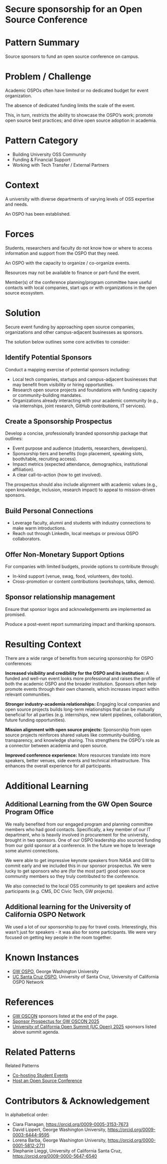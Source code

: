 # Secure sponsorship for an Open Source Conference

# Pattern Summary
Source sponsors to fund an open source conference on campus.

# Problem / Challenge
Academic OSPOs often have limited or no dedicated budget for event organization. 

The absence of dedicated funding limits the scale of the event.

This, in turn, restricts the ability to showcase the OSPO’s work; promote open source best practices; and drive open source adoption in academia.

# Pattern Category
- Building University OSS Community
- Funding & Financial Support
- Working with Tech Transfer / External Partners  

# Context
A university with diverse departments of varying levels of OSS expertise and needs.

An OSPO has been established.

# Forces
Students, researchers and faculty do not know how or where to access information and support from the OSPO that they need.

An OSPO with the capacity to organize / co-organize events.

Resources may not be available to finance or part-fund the event.

Member(s) of the conference planning/program committee have useful contacts with local companies, start ups or with organizations in the open source ecosystem.

# Solution
Secure event funding by approaching open source companies, organizations and other campus-adjacent businesses as sponsors. 

The solution below outlines some core activities to consider:

## Identify Potential Sponsors
Conduct a mapping exercise of potential sponsors including:
* Local tech companies, startups and campus-adjacent businesses that may benefit from visibility or hiring opportunities.
* Research open source projects and foundations with funding capacity or community-building mandates.
* Organizations already interacting with your academic community (e.g., via internships, joint research, GitHub contributions, IT services).

## Create a Sponsorship Prospectus
Develop a concise, professionally branded sponsorship package that outlines:
* Event purpose and audience (students, researchers, developers).
* Sponsorship tiers and benefits (logo placement, speaking slots, booth/table, recruiting access).
* Impact metrics (expected attendance, demographics, institutional affiliation).
* A clear call-to-action (how to get involved).

The prospectus should also include alignment with academic values (e.g., open knowledge, inclusion, research impact) to appeal to mission-driven sponsors.

## Build Personal Connections
* Leverage faculty, alumni and students with industry connections to make warm introductions.
* Reach out through LinkedIn, local meetups or previous OSPO collaborators.

## Offer Non-Monetary Support Options
For companies with limited budgets, provide options to contribute through:
* In-kind support (venue, swag, food, volunteers, dev tools).
* Cross-promotion or content contributions (workshops, talks, demos).

## Sponsor relationship management 
Ensure that sponsor logos and acknowledgements are implemented as promised.

Produce a post-event report summarizing impact and thanking sponsors.

# Resulting Context
There are a wide range of benefits from securing sponsorship for OSPO conferences:

**Increased visibility and credibility for the OSPO and its institution:** A funded and well-run event looks more professional and raises the profile of both the academic OSPO and the broader institution. Sponsors often help promote events through their own channels, which increases impact within relevant communities.

**Stronger industry-academia relationships:** Engaging local companies and open source projects builds long-term relationships that can be mutually beneficial for all parties (e.g. internships, new talent pipelines, collaboration, future funding opportunities).

**Mission alignment with open source projects:** Sponsorship from open source projects reinforces shared values like community-building, transparency, and knowledge sharing. This strengthens the OSPO's role as a connector between academia and open source.

**Improved conference experience:** More resources translate into more speakers,  better venues, side events and technical infrastructure. This enhances the overall experience for all participants.

# Additional Learning
## Additional Learning from the GW Open Source Program Office
We really benefited from our engaged program and planning committee members who had good contacts. Specifically, a key member of our IT department, who is heavily involved in procurement for the university, brought in two sponsors. One of our OSPO leadership also sourced funding from our gold sponsor at a conference. In the future we hope to leverage some alumni connections.

We were able to get impressive keynote speakers from NASA and GW to commit early and we included this in our sponsor prospectus. We were lucky to get sponsors who are (for the most part) good open source community members so they truly contributed to the conference.  

We also connected to the local OSS community to get speakers and active participants (e.g. CMS, DC Civic Tech, GW projects).

## Additional learning for the University of California OSPO Network
We used a lot of our sponsorship to pay for travel costs. Interestingly, this wasn’t just for speakers - it was also for some participants. We were very focused on getting key people in the room together. 

# Known Instances
* [GW OSPO](https://ospo.gwu.edu/), George Washington University
* [UC Santa Cruz OSPO](https://ucsc-ospo.github.io/), University of Santa Cruz, University of California OSPO Network

# References
* [GW OSCON](https://ospo.gwu.edu/oscon-2025) sponsors listed at the end of the page.
* [Sponsor Prospectus for GW OSCON 2025](https://gwu.box.com/s/t85385ljfie6ixtt0zxx2mnw6nxh40mx)
* [University of California Open Summit (UC Open) 2025](https://ucospo.net/events/uc-open-4-2025/) sponsors listed above summit agenda.

# Related Patterns
Related Patterns
* [Co-hosting Student Events](https://github.com/CURIOSSorg/curioss-patterns/blob/main/cohosting-student-events.md)
* [Host an Open Source Conference](https://github.com/CURIOSSorg/curioss-patterns/blob/main/host-an-open-source-conference.md)

# Contributors & Acknowledgement
In alphabetical order:

* Ciara Flanagan, https://orcid.org/0009-0005-3153-7673
* David Lippert, George Washington University, https://orcid.org/0009-0003-6444-9595
* Lorena Barba, George Washington University, https://orcid.org/0000-0001-5812-2711
* Stephanie Lieggi, University of California Santa Cruz, https://orcid.org/0009-0000-5647-6540
